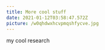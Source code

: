 ```yaml
---
title: More cool stuff
date: 2021-01-12T03:58:47.572Z
picture: /w0qhdwxhcvpmqshfycve.jpg
---
```

my cool research